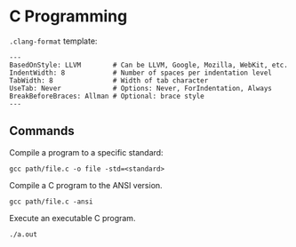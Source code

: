# C Programming

`.clang-format` template:

```text
---
BasedOnStyle: LLVM        # Can be LLVM, Google, Mozilla, WebKit, etc.
IndentWidth: 8            # Number of spaces per indentation level
TabWidth: 8               # Width of tab character
UseTab: Never             # Options: Never, ForIndentation, Always
BreakBeforeBraces: Allman # Optional: brace style
---
```

## Commands

Compile a program to a specific standard:

```console
gcc path/file.c -o file -std=<standard>
```

Compile a C program to the ANSI version.

```console
gcc path/file.c -ansi
```

Execute an executable C program.

```console
./a.out
```
